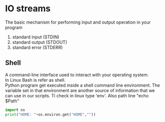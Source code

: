 # IO streams

The basic mechanism for performing input and output operation in your program

1. standard input (STDIN)
2. standard output (STDOUT)
3. standard error (STDERR)

## Shell

A command-line interface used to interact with your operating system.  
In Linux Bash is refer as shell.  
Python program get executed inside a shell command line environment. 
The variable set in that environment are another source of information that we can use in our scripts.
Ti check in linux type 'env'. Also path line "echo $Path"
```python
import os
print("HOME: "+os.environ.get("HOME",""))
```
